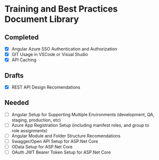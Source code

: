 # Training and Best Practices Document Library

## Completed

- [x] Angular Azure SSO Authentication and Authorization
- [x] GIT Usage in VSCode or Visual Studio
- [x] API Caching

## Drafts

- [x] REST API Design Recomendations

## Needed

- [ ] Angular Setup for Supporting Multiple Environments (development, QA, staging, production, etc)
- [ ] Azure App Registration Setup (including manifest roles, and group to role assignments)
- [ ] Angular Module and Folder Structure Recomendations
- [ ] Swagger/Open API Setup for ASP.Net Core
- [ ] OData Setup for ASP.Net Core
- [ ] OAuth JWT Bearer Token Setup for ASP.Net Core
